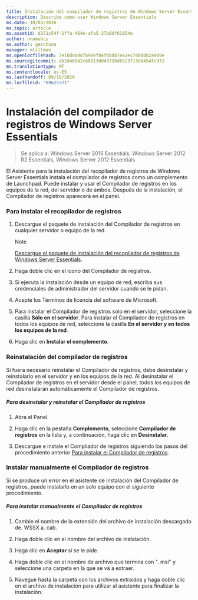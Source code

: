 ```yaml
---
title: Instalación del compilador de registros de Windows Server Essentials
description: Describe cómo usar Windows Server Essentials
ms.date: 10/03/2016
ms.topic: article
ms.assetid: d271c54f-1ffa-464e-afa5-27b8df61854e
author: nnamuhcs
ms.author: geschuma
manager: mtillman
ms.openlocfilehash: 7e10da0d87b98ef84f8b8b7ea2ec74bdd02a909e
ms.sourcegitcommit: db2d46842c68813d043738d6523f13d8454fc972
ms.translationtype: MT
ms.contentlocale: es-ES
ms.lasthandoff: 09/10/2020
ms.locfileid: "89625321"
---
```

# <a name="install-the-windows-server-essentials-log-collector"></a>Instalación del compilador de registros de Windows Server Essentials

>Se aplica a: Windows Server 2016 Essentials, Windows Server 2012 R2 Essentials, Windows Server 2012 Essentials

El Asistente para la instalación del recopilador de registros de Windows Server Essentials instala el compilador de registros como un complemento de Launchpad. Puede instalar y usar el Compilador de registros en los equipos de la red, del servidor o de ambos. Después de la instalación, el Compilador de registros aparecerá en el panel.

###  <a name="to-install-the-log-collector"></a><a name="BKMK_ToInstall"></a> Para instalar el recopilador de registros

1.  Descargue el paquete de instalación del Compilador de registros en cualquier servidor o equipo de la red.

    > [!NOTE]
    > [Descargue el paquete de instalación del recopilador de registros de Windows Server Essentials](https://www.microsoft.com/download/details.aspx?id=34821).

2.  Haga doble clic en el icono del Compilador de registros.

3.  Si ejecuta la instalación desde un equipo de red, escriba sus credenciales de administrador del servidor cuando se le pidan.

4.  Acepte los Términos de licencia del software de Microsoft.

5.  Para instalar el Compilador de registros solo en el servidor, seleccione la casilla **Sólo en el servidor**. Para instalar el Compilador de registros en todos los equipos de red, seleccione la casilla **En el servidor y en todos los equipos de la red**.

6.  Haga clic en **Instalar el complemento**.

###  <a name="reinstalling-the-log-collector"></a><a name="BKMK_Reinstall"></a> Reinstalación del compilador de registros
 Si fuera necesario reinstalar el Compilador de registros, debe desinstalar y reinstalarlo en el servidor y en los equipos de la red. Al desinstalar el Compilador de registros en el servidor desde el panel, todos los equipos de red desinstalarán automáticamente el Compilador de registros.

##### <a name="to-uninstall-and-reinstall-the-log-collector"></a>Para desinstalar y reinstalar el Compilador de registros

1.  Abra el Panel.

2.  Haga clic en la pestaña **Complemento**, seleccione **Compilador de registros** en la lista y, a continuación, haga clic en **Desinstalar**.

3.  Descargue e instale el Compilador de registros siguiendo los pasos del procedimiento anterior [Para instalar el Compilador de registros](Install-the-Windows-Server-Essentials-Log-Collector.md#BKMK_ToInstall).

### <a name="manually-install-the-log-collector"></a>Instalar manualmente el Compilador de registros
 Si se produce un error en el asistente de instalación del Compilador de registros, puede instalarlo en un solo equipo con el siguiente procedimiento.

##### <a name="to-manually-install-the-log-collector"></a>Para instalar manualmente el Compilador de registros

1.  Cambie el nombre de la extensión del archivo de instalación descargado de. WSSX a. cab.

2.  Haga doble clic en el nombre del archivo de instalación.

3.  Haga clic en **Aceptar** si se le pide.

4.  Haga doble clic en el nombre de archivo que termina con ". msi" y seleccione una carpeta en la que se va a extraer.

5.  Navegue hasta la carpeta con los archivos extraídos y haga doble clic en el archivo de instalación para utilizar al asistente para finalizar la instalación.
